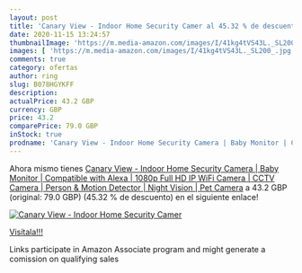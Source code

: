 ```yaml
---
layout: post
title: 'Canary View - Indoor Home Security Camer al 45.32 % de descuento'
date: 2020-11-15 13:24:57
thumbnailImage: 'https://m.media-amazon.com/images/I/41kg4tVS43L._SL200_.jpg'
images: [ 'https://m.media-amazon.com/images/I/41kg4tVS43L._SL200_.jpg' ]
comments: true
category: ofertas
author: ring
slug: B078HGYKFF
description:
actualPrice: 43.2 GBP
currency: GBP
price: 43.2
comparePrice: 79.0 GBP
inStock: true
prodname: 'Canary View - Indoor Home Security Camera | Baby Monitor | Compatible with Alexa | 1080p Full HD IP WiFi Camera | CCTV Camera | Person & Motion Detector | Night Vision | Pet Camera'
---
```


Ahora mismo tienes [Canary View - Indoor Home Security Camera | Baby Monitor | Compatible with Alexa | 1080p Full HD IP WiFi Camera | CCTV Camera | Person & Motion Detector | Night Vision | Pet Camera](https://www.amazon.co.uk/dp/B078HGYKFF/?tag=tolees0a-21) a 43.2 GBP (original: 79.0 GBP) (45.32 %  de descuento) en el siguiente enlace!

[![Canary View - Indoor Home Security Camer](https://m.media-amazon.com/images/I/41kg4tVS43L._SL200_.jpg)](https://www.amazon.co.uk/dp/B078HGYKFF/?tag=tolees0a-21)

[Visítala!!!](https://www.amazon.co.uk/dp/B078HGYKFF/?tag=tolees0a-21)

Links participate in Amazon Associate program and might generate a comission on qualifying sales
